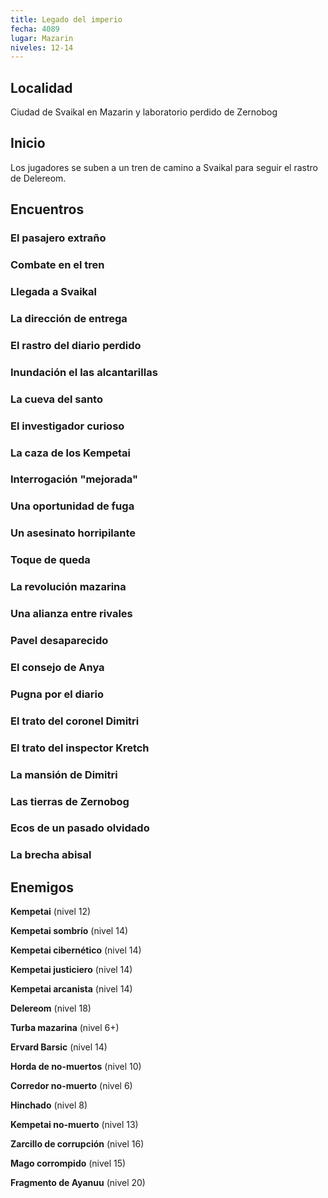```yaml
---
title: Legado del imperio
fecha: 4089
lugar: Mazarin
niveles: 12-14
---
```


## Localidad

Ciudad de Svaikal en Mazarin y laboratorio perdido de Zernobog

## Inicio

Los jugadores se suben a un tren de camino a Svaikal para seguir el rastro de Delereom.

## Encuentros

### El pasajero extraño

### Combate en el tren

### Llegada a Svaikal

### La dirección de entrega

### El rastro del diario perdido

### Inundación el las alcantarillas

### La cueva del santo

### El investigador curioso

### La caza de los Kempetai

### Interrogación "mejorada"

### Una oportunidad de fuga

### Un asesinato horripilante

### Toque de queda

### La revolución mazarina

### Una alianza entre rivales

### Pavel desaparecido

### El consejo de Anya

### Pugna por el diario

### El trato del coronel Dimitri

### El trato del inspector Kretch

### La mansión de Dimitri

### Las tierras de Zernobog

### Ecos de un pasado olvidado

### La brecha abisal

## Enemigos

**Kempetai** (nivel 12)

**Kempetai sombrío** (nivel 14)

**Kempetai cibernético** (nivel 14)

**Kempetai justiciero** (nivel 14)

**Kempetai arcanista** (nivel 14)

**Delereom** (nivel 18)

**Turba mazarina** (nivel 6+)

**Ervard Barsic** (nivel 14)

**Horda de no-muertos** (nivel 10)

**Corredor no-muerto** (nivel 6)

**Hinchado** (nivel 8)

**Kempetai no-muerto** (nivel 13)

**Zarcillo de corrupción** (nivel 16)

**Mago corrompido** (nivel 15)

**Fragmento de Ayanuu** (nivel 20)